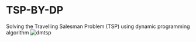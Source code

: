 # TSP-BY-DP
Solving the Travelling Salesman Problem (TSP)  using dynamic programming algorithm
![dmtsp](https://user-images.githubusercontent.com/26718572/30307368-4f978cc0-979b-11e7-9501-5c7b2dd7ddd5.png)
